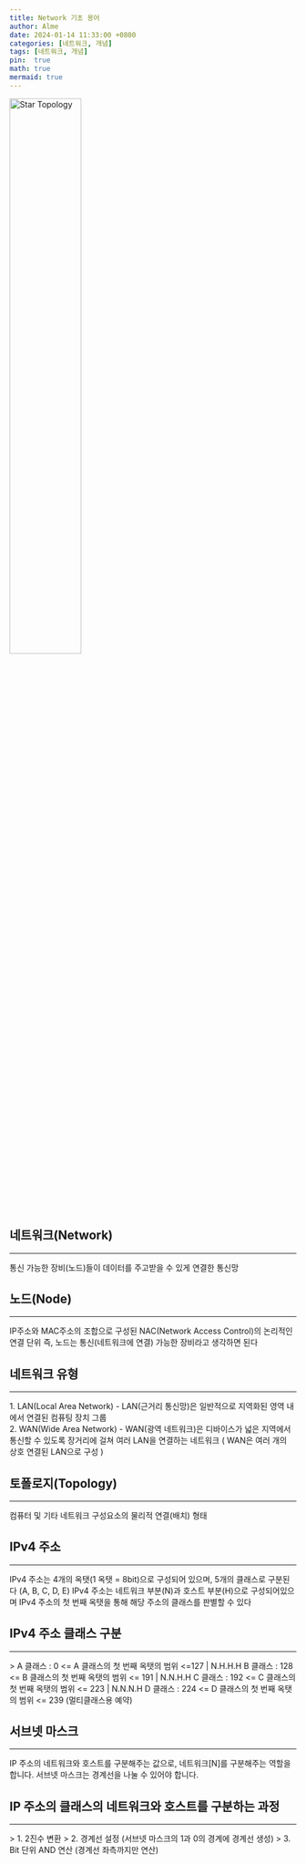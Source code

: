 ```yaml
---
title: Network 기초 용어
author: Alme
date: 2024-01-14 11:33:00 +0800
categories: [네트워크, 개념]
tags: [네트워크, 개념]
pin:  true
math: true
mermaid: true
---
```


<img src="https://raw.githubusercontent.com/Aloemaesil/aloemaesil.github.io/91a20d3c0664f3fceb9ba24cce20504cc3b761de/_posts/images/20240114/star-topology.png" alt="Star Topology" width="50%" height="50%">

## 네트워크(Network)
<hr>
통신 가능한 장비(노드)들이 데이터를 주고받을 수 있게 연결한 통신망  

<br>

## 노드(Node)
<hr>
IP주소와 MAC주소의 조합으로 구성된 NAC(Network Access Control)의 논리적인 연결 단위  
즉, 노드는 통신(네트워크에 연결) 가능한 장비라고 생각하면 된다  

<br>

## 네트워크 유형
<hr> 
1. LAN(Local Area Network)  
- LAN(근거리 통신망)은 일반적으로 지역화된 영역 내에서 연결된 컴퓨팅 장치 그룹  
<br>
2. WAN(Wide Area Network)  
- WAN(광역 네트워크)은 디바이스가 넓은 지역에서 통신할 수 있도록 장거리에 걸쳐 여러 LAN을 연결하는 네트워크  
( WAN은 여러 개의 상호 연결된 LAN으로 구성 )

<br>

## 토폴로지(Topology)
<hr>
컴퓨터 및 기타 네트워크 구성요소의 물리적 연결(배치) 형태

<br>

<!-- 토폴로지 종류 작성 -->
<!-- 
1. 버스형
2. 링형
3. 스타형 등
-->

## IPv4 주소
<hr>
IPv4 주소는 4개의 옥탯(1 옥탯 = 8bit)으로 구성되어 있으며, 5개의 클래스로 구분된다 (A, B, C, D, E)  
IPv4 주소는 네트워크 부분(N)과 호스트 부분(H)으로 구성되어있으며 IPv4 주소의 첫 번째 옥탯을 통해 해당 주소의 클래스를 판별할 수 있다

<br>

## IPv4 주소 클래스 구분
<hr>
> 
A 클래스 : 0 <= A 클래스의 첫 번째 옥탯의 범위 <=127  |  N.H.H.H  
B 클래스 : 128 <= B 클래스의 첫 번째 옥탯의 범위 <= 191  |  N.N.H.H  
C 클래스 : 192 <= C 클래스의 첫 번째 옥탯의 범위 <= 223  |  N.N.N.H  
D 클래스 : 224 <= D 클래스의 첫 번째 옥탯의 범위 <= 239 (멀티클래스용 예약)  

<br>

## 서브넷 마스크
<hr>
IP 주소의 네트워크와 호스트를 구분해주는 값으로, 네트워크[N]를 구분해주는 역할을 합니다. 서브넷 마스크는 경계선을 나눌 수 있어야 합니다.

<br>

## IP 주소의 클래스의 네트워크와 호스트를 구분하는 과정
<hr>
  > 1. 2진수 변환
  > 2. 경계선 설정 (서브넷 마스크의 1과 0의 경계에 경계선 생성)
  > 3. Bit 단위 AND 연산 (경계선 좌측까지만 연산)
